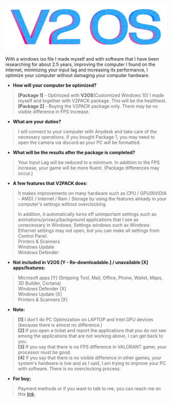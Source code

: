 # <h1 align="center"> ![V2OS](https://raw.githubusercontent.com/vutuofficial/V2OS/main/logo.png?token=GHSAT0AAAAAAB2VCLRTQXZYWEAKKYGYXLESY4OSDVA "Logo")</h1>

With a windows iso file I made myself and with software that I have been researching for about 2.5 years, improving the computer I found on the internet, minimizing your input lag and increasing its performance, I optimize your computer without damaging your computer hardware.

* **How will your computer be optimized?**

> **[Package 1]** - Optimized with **V2OS**(Customized Windows 10) I made myself and together with V2PACK package. This will be the healthiest.<br>
**[Package 2]** - Buying the V2PACK package only. There may be no visible difference in FPS Increase.

* **What are your duties?**

> I will connect to your computer with Anydesk and take care of the necessary operations. If you bought Package 1, you may need to open the camera via discord as your PC will be formatted.

* **What will be the results after the package is completed?**

> Your Input Lag will be reduced to a minimum.
In addition to the FPS increase, your game will be more fluent. (Package differences may occur.)

* **A few features that V2PACK does:**

> It makes improvements on many hardware such as CPU / GPU(NVIDIA - AMD) / Internet / Ram / Storage by using the features already in your computer's settings without overclocking.
>
> In addition, it automatically turns off unimportant settings such as animations/privacy/background applications that I see as unnecessary in Windows;
Settings windows such as Windows Ethernet settings may not open, but you can make all settings from Control Panel.<br>
Printers & Scanners<br>
Windows Update<br>
Windows Defender

* **Not included in V2OS [Y - Re-downloadable.] / unavailable [X] apps/features:**
> Microsoft apps [Y] (Snipping Tool, Mail, Office, Phone, Wallet, Maps, 3D Builder, Cortana)<br>
Windows Defender [X]<br>
Windows Update [X]<br>
Printers & Scanners [X]<br>

* **Note:**

> **[1]** I don't do PC Optimization on LAPTOP and Intel GPU devices (because there is almost no difference.)<br>
**[2]** If you open a ticket and report the applications that you do not see among the applications that are not working above, I can get back to you.<br>
**[3]** If you say that there is no FPS difference in VALORANT game, your processor must be good.<br>
**[4]** If you say that there is no visible difference in other games, your system's hardware is low and as I said, I am trying to improve your PC with software. There is no overclocking process.

* **For buy;**

> Payment methods or if you want to talk to me, you can reach me on this [link](https://discord.com/users/333697573980340225).
